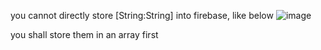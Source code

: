 you cannot directly store [String:String] into firebase, like below
![image](https://user-images.githubusercontent.com/81428296/147182783-86c63827-aafe-49fc-a0df-1ff447cd603f.png)

you shall store them in an array first
